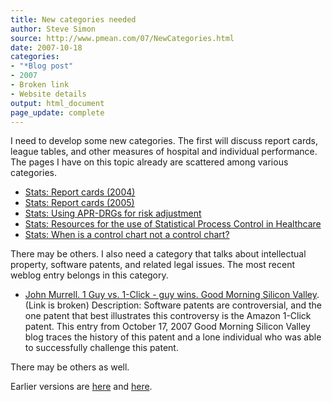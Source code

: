 ```yaml
---
title: New categories needed
author: Steve Simon
source: http://www.pmean.com/07/NewCategories.html
date: 2007-10-18
categories:
- "*Blog post"
- 2007
- Broken link
- Website details
output: html_document
page_update: complete
---
```

I need to develop some new categories. The first will discuss report cards, league tables, and other measures of hospital and individual performance. The pages I have on this topic already are scattered among various categories.

+ [Stats: Report cards (2004)][sim3]
+ [Stats: Report cards (2005)][sim4]
+ [Stats: Using APR-DRGs for risk adjustment][sim5]
+ [Stats: Resources for the use of Statistical Process Control in Healthcare][sim6]
+ [Stats: When is a control chart not a control chart?][sim7]

There may be others. I also need a category that talks about intellectual property, software patents, and related legal issues. The most recent weblog entry belongs in this category.

+ [John Murrell. 1 Guy vs. 1-Click - guy wins. Good Morning Silicon Valley][mur1]. (Link is broken) Description: Software patents are controversial, and the one patent that best illustrates this controversy is the Amazon 1-Click patent. This entry from October 17, 2007 Good Morning Silicon Valley blog traces the history of this patent and a lone individual who was able to successfully challenge this patent.

There may be others as well.

Earlier versions are [here][sim1] and [here][sim2].

[sim1]: http://www.pmean.com/07/NewCategories.html
[sim2]: http://new.pmean.com/NewCategories/
[sim3]: http://www.pmean.com/04/ReportCards.html
[sim4]: http://www.pmean.com/05/ReportCards.html
[sim5]: http://www.pmean.com/06/APRDRGs.html
[sim6]: http://www.pmean.com/06/SpcHealthcare.html
[sim7]: http://www.pmean.com/07/AnomExample.html

[mur1]: https://svextra.com/blogs/gmsv/2007/10/1_guy_vs_1-click_--_guy_wins.html

